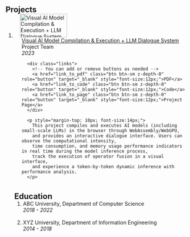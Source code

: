 <h2 id="projects" style="margin: 2px 0px -15px;">Projects</h2>

<div class="project">
<ol class="bibliography">

<li>
<div class="pub-row">
  <div class="col-sm-3 abbr" style="position: relative;padding-right: 15px;padding-left: 15px;">
    <!-- You can replace this with a relevant project thumbnail -->
    <img 
  src="" 
  alt="Visual AI Model Compilation & Execution + LLM Dialogue System Icon" 
  width="128" 
  height="64" 
/>
  </div>
  <div class="col-sm-9" style="position: relative;padding-right: 15px;padding-left: 20px;">
      <!-- You can replace the link, title, and other information as needed -->
      <div class="title"><a href="link_to_pdf_or_project_page">Visual AI Model Compilation & Execution + LLM Dialogue System</a></div>
      <div class="author">Project Team</div>
      <div class="periodical"><em>2023</em></div>

      <div class="links">
        <!-- You can add or remove buttons as needed -->
        <a href="link_to_pdf" class="btn btn-sm z-depth-0" role="button" target="_blank" style="font-size:12px;">PDF</a>
        <a href="link_to_code" class="btn btn-sm z-depth-0" role="button" target="_blank" style="font-size:12px;">Code</a>
        <a href="link_to_page" class="btn btn-sm z-depth-0" role="button" target="_blank" style="font-size:12px;">Project Page</a>
      </div>

      <p style="margin-top: 10px; font-size:14px;">
        This project compiles and executes AI models (including small-scale LLMs) in the browser through WebAssembly/WebGPU,
        and provides an interactive dialogue interface. Users can observe the computational intensity,
        time consumption, and memory usage performance indicators in real time during the model inference process,
        track the execution of operator fusion in a visual interface,
        and experience a token-by-token dynamic inference with performance analysis.
      </p>
  </div>
</div>
</li>
<br>
<!-- Education Section -->
<h2 id="education" style="margin: 2px 0px -15px;">Education</h2>
<div class="education">
  <ol class="bibliography">
    <li>
      <div>
        <div class="title">ABC University, Department of Computer Science</div>
        <div class="periodical"><em>2018 - 2022</em></div>
      </div>
    </li>
    <br>
    <li>
      <div>
        <div class="title">XYZ University, Department of Information Engineering</div>
        <div class="periodical"><em>2014 - 2018</em></div>
      </div>
    </li>
    <br>
  </ol>
</div>

</body>
</html>
<br>

</ol>
</div>
